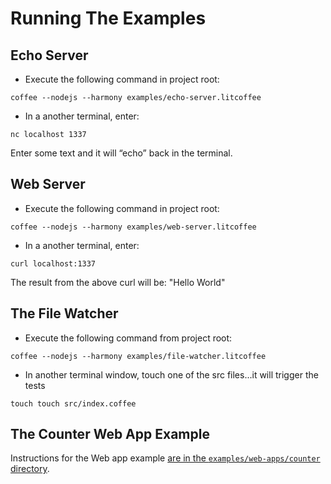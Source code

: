 # Running The Examples

## Echo Server

- Execute the following command in project root:

```
coffee --nodejs --harmony examples/echo-server.litcoffee
```

- In a another terminal, enter:

```
nc localhost 1337
```

Enter some text and it will “echo” back in the terminal.

## Web Server

- Execute the following command in project root:

```
coffee --nodejs --harmony examples/web-server.litcoffee
```

- In a another terminal, enter:

```
curl localhost:1337
```

The result from the above curl will be: "Hello World"

## The File Watcher

- Execute the following command from project root:

```
coffee --nodejs --harmony examples/file-watcher.litcoffee
```

- In another terminal window, touch one of the src files...it will trigger the tests

```
touch touch src/index.coffee
```

## The Counter Web App Example

Instructions for the Web app example [are in the `examples/web-apps/counter` directory][0].

[0]:./web-apps/counter/readme.md
